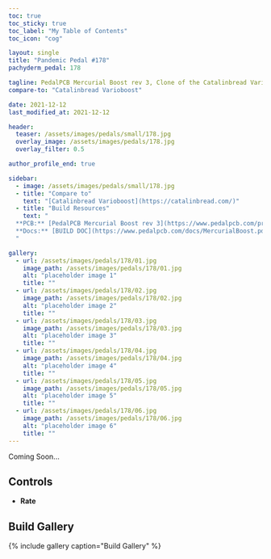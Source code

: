 ```yaml
---
toc: true
toc_sticky: true
toc_label: "My Table of Contents"
toc_icon: "cog"

layout: single
title: "Pandemic Pedal #178"
pachyderm_pedal: 178

tagline: PedalPCB Mercurial Boost rev 3, Clone of the Catalinbread Varioboost<br>"" - 
compare-to: "Catalinbread Varioboost"

date: 2021-12-12
last_modified_at: 2021-12-12

header:
  teaser: /assets/images/pedals/small/178.jpg
  overlay_image: /assets/images/pedals/178.jpg
  overlay_filter: 0.5

author_profile_end: true

sidebar:
  - image: /assets/images/pedals/small/178.jpg
  - title: "Compare to"
    text: "[Catalinbread Varioboost](https://catalinbread.com/)"
  - title: "Build Resources"
    text: "
  **PCB:** [PedalPCB Mercurial Boost rev 3](https://www.pedalpcb.com/product/mercurialboost/)<br>
  **Docs:** [BUILD DOC](https://www.pedalpcb.com/docs/MercurialBoost.pdf)
  "

gallery:
  - url: /assets/images/pedals/178/01.jpg
    image_path: /assets/images/pedals/178/01.jpg
    alt: "placeholder image 1"
    title: ""
  - url: /assets/images/pedals/178/02.jpg
    image_path: /assets/images/pedals/178/02.jpg
    alt: "placeholder image 2"
    title: ""
  - url: /assets/images/pedals/178/03.jpg
    image_path: /assets/images/pedals/178/03.jpg
    alt: "placeholder image 3"
    title: ""
  - url: /assets/images/pedals/178/04.jpg
    image_path: /assets/images/pedals/178/04.jpg
    alt: "placeholder image 4"
    title: ""
  - url: /assets/images/pedals/178/05.jpg
    image_path: /assets/images/pedals/178/05.jpg
    alt: "placeholder image 5"
    title: ""
  - url: /assets/images/pedals/178/06.jpg
    image_path: /assets/images/pedals/178/06.jpg
    alt: "placeholder image 6"
    title: ""
---
```




Coming Soon...

## Controls

* **Rate**

## Build Gallery

{% include gallery caption="Build Gallery" %}
